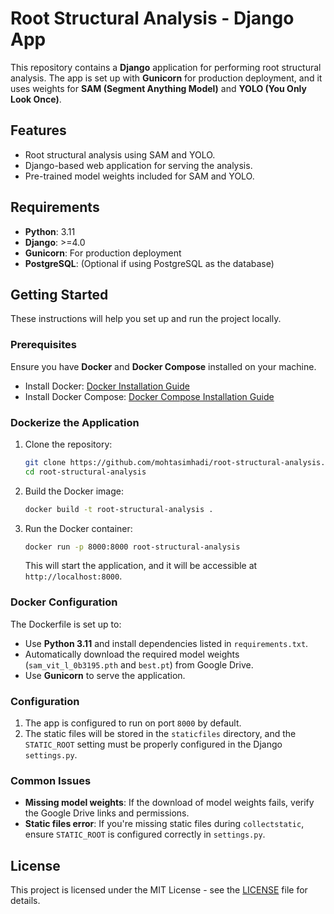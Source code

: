 # Root Structural Analysis - Django App

This repository contains a **Django** application for performing root structural analysis. The app is set up with **Gunicorn** for production deployment, and it uses weights for **SAM (Segment Anything Model)** and **YOLO (You Only Look Once)**.

## Features

- Root structural analysis using SAM and YOLO.
- Django-based web application for serving the analysis.
- Pre-trained model weights included for SAM and YOLO.

## Requirements

- **Python**: 3.11
- **Django**: >=4.0
- **Gunicorn**: For production deployment
- **PostgreSQL**: (Optional if using PostgreSQL as the database)

## Getting Started

These instructions will help you set up and run the project locally.

### Prerequisites

Ensure you have **Docker** and **Docker Compose** installed on your machine.

- Install Docker: [Docker Installation Guide](https://docs.docker.com/get-docker/)
- Install Docker Compose: [Docker Compose Installation Guide](https://docs.docker.com/compose/install/)

### Dockerize the Application

1. Clone the repository:

    ```bash
    git clone https://github.com/mohtasimhadi/root-structural-analysis.git
    cd root-structural-analysis
    ```

2. Build the Docker image:

    ```bash
    docker build -t root-structural-analysis .
    ```

3. Run the Docker container:

    ```bash
    docker run -p 8000:8000 root-structural-analysis
    ```

    This will start the application, and it will be accessible at `http://localhost:8000`.


### Docker Configuration

The Dockerfile is set up to:

- Use **Python 3.11** and install dependencies listed in `requirements.txt`.
- Automatically download the required model weights (`sam_vit_l_0b3195.pth` and `best.pt`) from Google Drive.
- Use **Gunicorn** to serve the application.

### Configuration

1. The app is configured to run on port `8000` by default.
2. The static files will be stored in the `staticfiles` directory, and the `STATIC_ROOT` setting must be properly configured in the Django `settings.py`.

### Common Issues

- **Missing model weights**: If the download of model weights fails, verify the Google Drive links and permissions.
- **Static files error**: If you're missing static files during `collectstatic`, ensure `STATIC_ROOT` is configured correctly in `settings.py`.

## License

This project is licensed under the MIT License - see the [LICENSE](LICENSE) file for details.